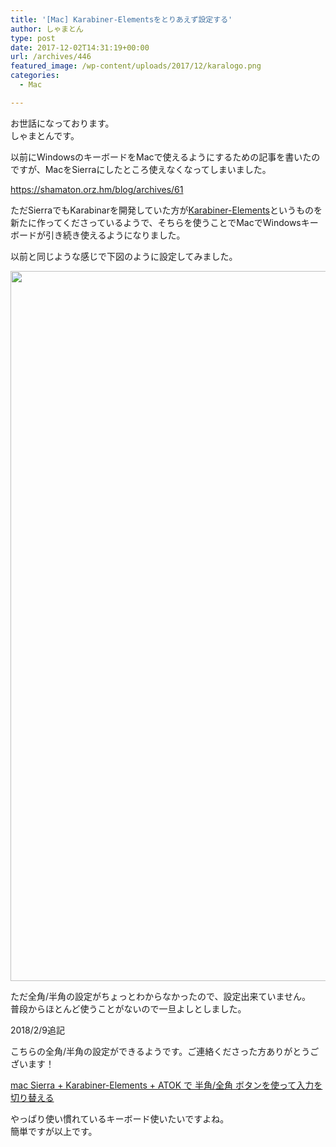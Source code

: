 ```yaml
---
title: '[Mac] Karabiner-Elementsをとりあえず設定する'
author: しゃまとん
type: post
date: 2017-12-02T14:31:19+00:00
url: /archives/446
featured_image: /wp-content/uploads/2017/12/karalogo.png
categories:
  - Mac

---
```

お世話になっております。  
しゃまとんです。

以前にWindowsのキーボードをMacで使えるようにするための記事を書いたのですが、MacをSierraにしたところ使えなくなってしまいました。

<https://shamaton.orz.hm/blog/archives/61>

ただSierraでもKarabinarを開発していた方が[Karabiner-Elements][1]というものを新たに作ってくださっているようで、そちらを使うことでMacでWindowsキーボードが引き続き使えるようになりました。

以前と同じような感じで下図のように設定してみました。

[<img src="https://shamaton.orz.hm/blog/wp-content/uploads/2017/11/karabinar-elements.png" alt="" width="1776" height="1136" class="aligncenter size-full wp-image-480" />][2]

ただ全角/半角の設定がちょっとわからなかったので、設定出来ていません。  
普段からほとんど使うことがないので一旦よしとしました。

2018/2/9追記

こちらの全角/半角の設定ができるようです。ご連絡くださった方ありがとうございます！

<a href="https://qiita.com/lynrin/items/c2362f8f9a561f451f21" target="_blank" rel="noopener">mac Sierra + Karabiner-Elements + ATOK で 半角/全角 ボタンを使って入力を切り替える</a>

やっぱり使い慣れているキーボード使いたいですよね。  
簡単ですが以上です。

 [1]: https://pqrs.org/osx/karabiner/
 [2]: https://shamaton.orz.hm/blog/wp-content/uploads/2017/11/karabinar-elements.png